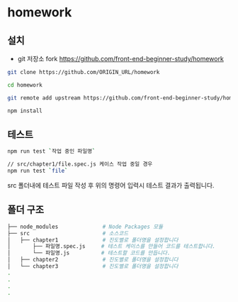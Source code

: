 # homework

## 설치
- git 저장소 fork https://github.com/front-end-beginner-study/homework

```bash
git clone https://github.com/ORIGIN_URL/homework

cd homework

git remote add upstream https://github.com/front-end-beginner-study/homework

npm install
```

## 테스트
```bash
npm run test `작업 중인 파일명`

// src/chapter1/file.spec.js 케이스 작업 중일 경우
npm run test `file`
```
src 폴더내에 테스트 파일 작성 후 위의 명령어 입력시 테스트 결과가 출력됩니다.

## 폴더 구조
```bash
├── node_modules              # Node Packages 모듈
├── src                       # 소스코드
│   ├── chapter1              # 진도별로 폴더명을 설정합니다
│       ├── 파일명.spec.js     # 테스트 케이스를 만들어 코드를 테스트합니다. 
│       └── 파일명.js          # 테스트할 코드를 만듭니다.
│   ├── chapter2              # 진도별로 폴더명을 설정합니다
│   └── chapter3              # 진도별로 폴더명을 설정합니다
.
.
.
.
```